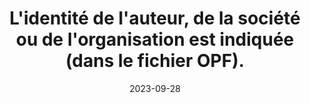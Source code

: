 ---
N: '96'
Rubrique: Identification et contact
title: L'identité de l'auteur, de la société ou de l'organisation est indiquée (dans le fichier OPF). 
detail: L'identité de l'auteur, de la société ou de l'organisation est indiquée. 
categories: [" Identification et contact"]
agrege: O4096-E011
opquast: '4 096'
indiceebook: '11'
description: "Règle n° 011"
weight:  011
actif: '1'
layout: rules
date: 2023-09-28
tags: ["", ""]
objectif: ["", ""]
Meo: ""
Controle: ""
Auteur: ""
---